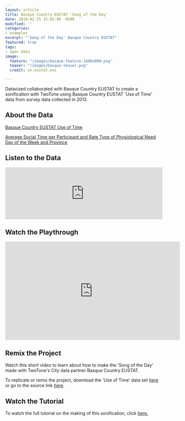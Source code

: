 ```yaml
---
layout: article
title: Basque Country EUSTAT 'Song of the Day'
date: 2019-02-25 15:02:00 -0500
modified: ''
categories:
- examples
excerpt: "'Song of the Day' Basque Country EUSTAT"
featured: true
tags:
- open data
image:
  feature: "/images/basque-feature-1600x800.png"
  teaser: "/images/basque-teaser.png"
  credit: en.eustat.eus

---
```

Datavized collaborated with Basque Country EUSTAT to create a sonification with TwoTone using Basque Country EUSTAT 'Use of Time' data from survey data collected in 2013.

## About the Data

[Basque Country EUSTAT Use of Time](http://en.eustat.eus/estadisticas/tema_173/opt_0/tipo_1/ti_Use_of_time/temas.html "Basque Country EUSTAT Use of Time")

[Average Social Time per Participant and Rate Type of Physiological Need Day of the Week and Province](http://en.eustat.eus/elementos/ele0000400/Average_social_time_per_participant_and_rate_type_of_physiological_need_day_of_the_week_and_province_hhmm/tbl0000453_i.htm "Average Social Time per Participant and Rate Type of Physiological Need Day of the Week and Province")

## Listen to the Data

<iframe width="100%" height="166" scrolling="no" frameborder="no" allow="autoplay" src="https://w.soundcloud.com/player/?url=https%3A//api.soundcloud.com/tracks/575450994%3Fsecret_token%3Ds-8Qmb5&color=%23f57c00&auto_play=false&hide_related=false&show_comments=true&show_user=true&show_reposts=false&show_teaser=true"></iframe>

## Watch the Playthrough

<iframe width="560" height="315" src="https://www.youtube.com/embed/-_MZHNWBOsk" frameborder="0" allow="accelerometer; autoplay; encrypted-media; gyroscope; picture-in-picture" allowfullscreen></iframe>

## Remix the Project

Watch this short video to learn about how to make the 'Song of the Day' made with TwoTone's City data partner Basque Country EUSTAT.

To replicate or remix the project, download the 'Use of Time' data set [here](https://drive.google.com/open?id=1iKZqutJcmyz1QkxC1gOzyqY9t7K6elb4 "Use of Time data set ") or go to the source link [here](http://en.eustat.eus/elementos/ele0000400/Average_social_time_per_participant_and_rate_type_of_physiological_need_day_of_the_week_and_province_hhmm/tbl0000453_i.html "Basque Country EUSTAT 'Use of Time'").

## Watch the Tutorial

To watch the full tutorial on the making of this sonification, click [here.](https://twotone.io/tutorials/basque-country/ "Basque Country EUSTAT 'Use of Time' TwoTone Tutorial")